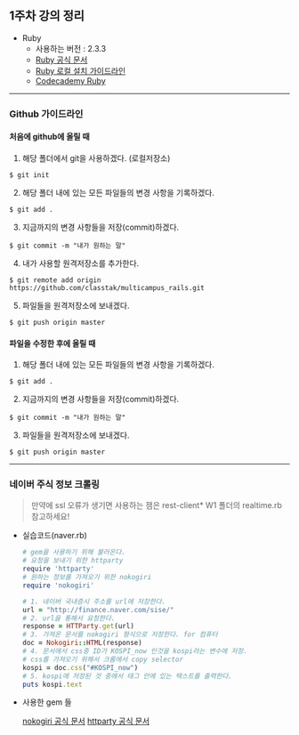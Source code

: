 ## 1주차 강의 정리

* Ruby
  * 사용하는 버전 : 2.3.3
  * [Ruby 공식 문서](http://ruby-doc.org/core-2.3.3/)
  * [Ruby 로컬 설치 가이드라인](http://bit.do/multi_install)
  * [Codecademy Ruby](https://www.codecademy.com/learn/learn-ruby)

----

### Github 가이드라인

#### 처음에 github에 올릴 때

1. 해당 폴더에서 git을 사용하겠다. (로컬저장소)

  `$ git init`

2. 해당 폴더 내에 있는 모든 파일들의 변경 사항을 기록하겠다.

  `$ git add .`

3. 지금까지의 변경 사항들을 저장(commit)하겠다.

  `$ git commit -m "내가 원하는 말"`

4. 내가 사용할 원격저장소를 추가한다.

  `$ git remote add origin https://github.com/classtak/multicampus_rails.git`

5. 파일들을 원격저장소에 보내겠다.

  `$ git push origin master`

#### 파일을 수정한 후에 올릴 때
1. 해당 폴더 내에 있는 모든 파일들의 변경 사항을 기록하겠다.

  `$ git add .`

2. 지금까지의 변경 사항들을 저장(commit)하겠다.

  `$ git commit -m "내가 원하는 말"`

3. 파일들을 원격저장소에 보내겠다.

  `$ git push origin master`

----

### 네이버 주식 정보 크롤링

> 만약에 ssl 오류가 생기면 사용하는 잼은 rest-client*
> W1 폴더의 realtime.rb 참고하세요!

* 실습코드(naver.rb)

  ```ruby
  # gem을 사용하기 위해 불러온다.
  # 요청을 보내기 위한 httparty
  require 'httparty'
  # 원하는 정보를 가져오기 위한 nokogiri
  require 'nokogiri'

  # 1. 네이버 국내증시 주소를 url에 저장한다.
  url = "http://finance.naver.com/sise/"
  # 2. url을 통해서 요청한다.
  response = HTTParty.get(url)
  # 3. 가져온 문서를 nokogiri 형식으로 저장한다. for 컴퓨터
  doc = Nokogiri::HTML(response)
  # 4. 문서에서 css중 ID가 KOSPI_now 인것을 kospi라는 변수에 저장.
  # css를 가져오기 위해서 크롬에서 copy selector
  kospi = doc.css("#KOSPI_now")
  # 5. kospi에 저장된 것 중에서 태그 안에 있는 텍스트를 출력한다.
  puts kospi.text

  ```

* 사용한 gem 들

  [nokogiri 공식 문서](https://github.com/sparklemotion/nokogiri)
  [httparty 공식 문서](https://github.com/jnunemaker/httparty)
